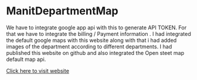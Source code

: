 # ManitDepartmentMap
<p>We have to integrate google app api with this to generate API TOKEN. For that we have to integrate the billing / Payment information . I had integrated the default google maps with this website along with that i had added images of the department according to different departments. I had published this website on github and also integrated the Open steet map default map api.</p>
<a href="https://doubtful-garb-bat.cyclic.cloud/"> Click here to visit website </a>

